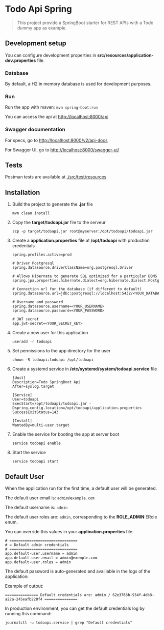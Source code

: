 # Todo Api Spring

> This project provide a SpringBoot starter for REST APIs with a Todo dummy app as example.

## Development setup

You can configure development properties in **src/resources/application-dev.properties** file.

### Database

By default, a H2 in memory database is used for development purposes.

### Run

Run the app with maven: `mvn spring-boot:run`

You can access the api at <http://localhost:8000/api>

### Swagger documentation

For specs, go to <http://localhost:8000/v2/api-docs>

For Swagger UI, go to <http://localhost:8000/swagger-ui/>

## Tests

Postman tests are available at [./src/test/resources](./src/test/resources)

## Installation

1. Build the project to generate the **.jar** file

   `mvn clean install`

2. Copy the **target/todoapi.jar** file to the serveur

    `scp -p target/todoapi.jar root@myserver:/opt/todoapi/todoapi.jar`

3. Create a **application.properties** file at **/opt/todoapi** with production credentials

    ```properties
    spring.profiles.active=prod

    # Driver Postgresql
    spring.datasource.driverClassName=org.postgresql.Driver

    # Allows Hibernate to generate SQL optimized for a particular DBMS
    spring.jpa.properties.hibernate.dialect=org.hibernate.dialect.PostgreSQLDialect

    # Connection url for the database (if different to default)
    spring.datasource.url=jdbc:postgresql://localhost:5432/<YOUR_DATABASE_NAME>

    # Username and password
    spring.datasource.username=<YOUR_USERNAME>
    spring.datasource.password=<YOUR_PASSWORD>

    # JWT secret
    app.jwt-secret=<YOUR_SECRET_KEY>
    ```

4. Create a new user for this application

    `useradd -r todoapi`

5. Set permissions to the app directory for the user

    `chown -R todoapi:todoapi /opt/todoapi`

6. Create a systemd service in **/etc/systemd/system/todoapi.service** file

    ```properties
    [Unit]
    Description=Todo SpringBoot Api
    After=syslog.target

    [Service]
    User=todoapi
    ExecStart=/opt/todoapi/todoapi.jar -Dspring.config.location=/opt/todoapi/application.properties
    SuccessExitStatus=143

    [Install]
    WantedBy=multi-user.target
    ```

7. Enable the service for booting the app at server boot

    `service todoapi enable`

8. Start the service

    `service todoapi start`

## Default User

When the application run for the first time, a default user will be generated.

The default user email is: `admin@example.com`

The default username is: `admin`

The default user roles are: `admin`, corresponding to the **ROLE_ADMIN** ERole enum.

You can override this values in your **application.properties** file:

```properties
# ===============================
# = Default admin credentials
# ===============================
app.default-user.username = admin
app.default-user.email = admin@exemple.com
app.default-user.roles = admin
```

The default password is auto-generated and availlable in the logs of the application:

Example of output: 

```log
=============== Default credentials are: admin / 62e3766b-934f-4db8-a22a-245eafb220f4 ===============
```

In production environment, you can get the default credentials log by running this command:

`journalctl -u todoapi.service | grep "Default credentials"`
